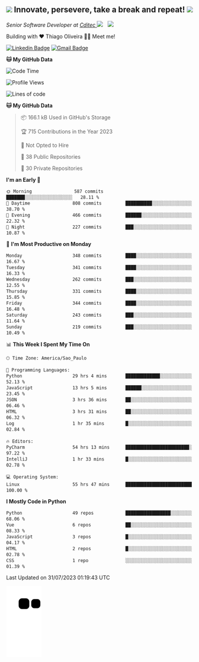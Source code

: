 <h2><img src="https://emojis.slackmojis.com/emojis/images/1531849430/4246/blob-sunglasses.gif?1531849430" width="30"/> Innovate, persevere, take a break and repeat! <img src="https://media.giphy.com/media/12oufCB0MyZ1Go/giphy.gif" width="50"></h2>
<img align='right' src="https://media.giphy.com/media/M9gbBd9nbDrOTu1Mqx/giphy.gif" width="230">
<p><em>Senior Software Developer at <a href="https://www.cditec.com.br/">Cditec
</a><img src="https://media.giphy.com/media/WUlplcMpOCEmTGBtBW/giphy.gif" width="30"> 
</em></p>



Building with ❤️ Thiago Oliveira 👋🏽 Meet me!

[![Linkedin Badge](https://img.shields.io/badge/-Thiago-blue?style=flat-square&logo=Linkedin&logoColor=white&link=https://www.linkedin.com/in/tgmarinho/)](https://www.linkedin.com/in/thiagoceconelo/) 
[![Gmail Badge](https://img.shields.io/badge/-thiceconelo@gmail.com-c14438?style=flat-square&logo=Gmail&logoColor=white&link=mailto:thiceconelo@gmail.com)](mailto:thiceconelo@gmail.com)

</em></p>

<!-- <span style="height ">
![Anurag's GitHub stats](https://github-readme-stats.vercel.app/api?username=arthurspk&show_icons=true&theme=tokyonight)
</span> -->

**🐱 My GitHub Data** 
<!--START_SECTION:waka-->
![Code Time](http://img.shields.io/badge/Code%20Time-380%20hrs%2056%20mins-blue)

![Profile Views](http://img.shields.io/badge/Profile%20Views-0-blue)

![Lines of code](https://img.shields.io/badge/From%20Hello%20World%20I%27ve%20Written-3.5%20million%20lines%20of%20code-blue)

**🐱 My GitHub Data** 

> 📦 166.1 kB Used in GitHub's Storage 
 > 
> 🏆 715 Contributions in the Year 2023
 > 
> 🚫 Not Opted to Hire
 > 
> 📜 38 Public Repositories 
 > 
> 🔑 30 Private Repositories 
 > 
**I'm an Early 🐤** 

```text
🌞 Morning                587 commits         ███████░░░░░░░░░░░░░░░░░░   28.11 % 
🌆 Daytime                808 commits         ██████████░░░░░░░░░░░░░░░   38.70 % 
🌃 Evening                466 commits         ██████░░░░░░░░░░░░░░░░░░░   22.32 % 
🌙 Night                  227 commits         ███░░░░░░░░░░░░░░░░░░░░░░   10.87 % 
```
📅 **I'm Most Productive on Monday** 

```text
Monday                   348 commits         ████░░░░░░░░░░░░░░░░░░░░░   16.67 % 
Tuesday                  341 commits         ████░░░░░░░░░░░░░░░░░░░░░   16.33 % 
Wednesday                262 commits         ███░░░░░░░░░░░░░░░░░░░░░░   12.55 % 
Thursday                 331 commits         ████░░░░░░░░░░░░░░░░░░░░░   15.85 % 
Friday                   344 commits         ████░░░░░░░░░░░░░░░░░░░░░   16.48 % 
Saturday                 243 commits         ███░░░░░░░░░░░░░░░░░░░░░░   11.64 % 
Sunday                   219 commits         ███░░░░░░░░░░░░░░░░░░░░░░   10.49 % 
```


📊 **This Week I Spent My Time On** 

```text
🕑︎ Time Zone: America/Sao_Paulo

💬 Programming Languages: 
Python                   29 hrs 4 mins       █████████████░░░░░░░░░░░░   52.13 % 
JavaScript               13 hrs 5 mins       ██████░░░░░░░░░░░░░░░░░░░   23.45 % 
JSON                     3 hrs 36 mins       ██░░░░░░░░░░░░░░░░░░░░░░░   06.46 % 
HTML                     3 hrs 31 mins       ██░░░░░░░░░░░░░░░░░░░░░░░   06.32 % 
Log                      1 hr 35 mins        █░░░░░░░░░░░░░░░░░░░░░░░░   02.84 % 

🔥 Editors: 
PyCharm                  54 hrs 13 mins      ████████████████████████░   97.22 % 
IntelliJ                 1 hr 33 mins        █░░░░░░░░░░░░░░░░░░░░░░░░   02.78 % 

💻 Operating System: 
Linux                    55 hrs 47 mins      █████████████████████████   100.00 % 
```

**I Mostly Code in Python** 

```text
Python                   49 repos            █████████████████░░░░░░░░   68.06 % 
Vue                      6 repos             ██░░░░░░░░░░░░░░░░░░░░░░░   08.33 % 
JavaScript               3 repos             █░░░░░░░░░░░░░░░░░░░░░░░░   04.17 % 
HTML                     2 repos             █░░░░░░░░░░░░░░░░░░░░░░░░   02.78 % 
CSS                      1 repo              ░░░░░░░░░░░░░░░░░░░░░░░░░   01.39 % 
```




 Last Updated on 31/07/2023 01:19:43 UTC
<!--END_SECTION:waka-->

![Snake animation](https://github.com/rafaballerini/rafaballerini/blob/output/github-contribution-grid-snake.svg)


<!---
ceconelo/ceconelo is a ✨ special ✨ repository because its `README.md` (this file) appears on your GitHub profile.
You can click the Preview link to take a look at your changes.
--->
